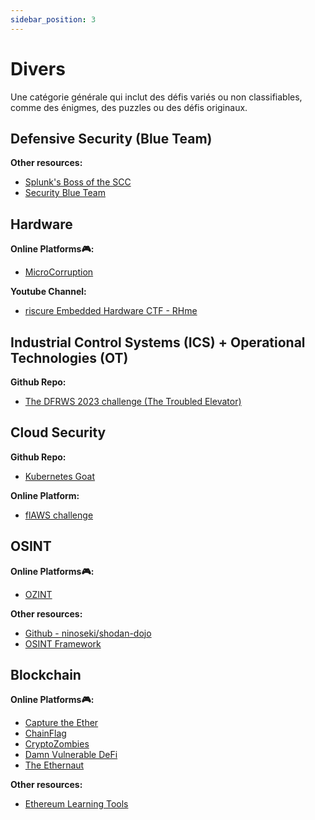 ```yaml
---
sidebar_position: 3
---
```


# Divers

Une catégorie générale qui inclut des défis variés ou non classifiables, comme des énigmes, des puzzles ou des défis originaux.

## Defensive Security (Blue Team)

**Other resources:**
- [Splunk's Boss of the SCC](https://bots.splunk.com/login?redirect=/)
- [Security Blue Team](https://securityblue.team/)

## Hardware

**Online Platforms🎮:**
- [MicroCorruption](https://microcorruption.com)

**Youtube Channel:**
- [riscure Embedded Hardware CTF - RHme](https://youtube.com/playlist?list=PLhixgUqwRTjwNaT40TqIIagv3b4_bfB7M)

## Industrial Control Systems (ICS) + Operational Technologies (OT)

**Github Repo:**
- [The DFRWS 2023 challenge (The Troubled Elevator)](https://github.com/dfrws/dfrws2023-challenge/tree/main)

## Cloud Security

**Github Repo:**
- [Kubernetes Goat](https://github.com/madhuakula/kubernetes-goat)

**Online Platform:**
- [flAWS challenge](http://flaws.cloud/)

## OSINT

**Online Platforms🎮:**
- [OZINT](https://ozint.eu/)

**Other resources:**
- [Github - ninoseki/shodan-dojo](https://github.com/ninoseki/shodan-dojo)
- [OSINT Framework](https://osintframework.com/)

## Blockchain

**Online Platforms🎮:**
- [Capture the Ether](https://capturetheether.com/)
- [ChainFlag](https://chainflag.org/)
- [CryptoZombies](https://cryptozombies.io/)
- [Damn Vulnerable DeFi](https://www.damnvulnerabledefi.xyz/)
- [The Ethernaut](https://ethernaut.openzeppelin.com/)

**Other resources:**
- [Ethereum Learning Tools](https://ethereum.org/en/developers/learning-tools/)
